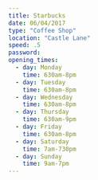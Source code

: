 ```yaml
---
title: Starbucks
date: 06/04/2017
type: "Coffee Shop"
location: "Castle Lane"
speed: .5
password:
opening_times:
  - day: Monday
    time: 630am-8pm
  - day: Tuesday
    time: 630am-8pm
  - day: Wednesday
    time: 630am-8pm
  - day: Thursday
    time: 630am-9pm
  - day: Friday
    time: 630am-8pm
  - day: Saturday
    time: 7am-730pm
  - day: Sunday
    time: 9am-7pm
---
```

